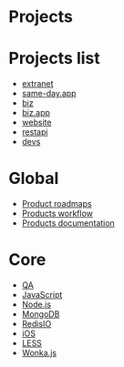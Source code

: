 Projects
=========

# Projects list

* [extranet](projects/extranet.md)
* [same-day.app](projects/same-day-app.md)
* [biz](projects/biz.md)
* [biz.app](projects/biz-app.md)
* [website](projects/website.md)
* [restapi](projects/restapi.md)
* [devs](projects/devs.md)

# Global

* [Product roadmaps](roadmaps.md)
* [Products workflow](workflows.md)
* [Products documentation](documentation.md)

# Core

* [QA](qa.md)
* [JavaScript](javascript.md)
* [Node.js](node-js.md)
* [MongoDB](mongodb.md)
* [RedisIO](redisio.md)
* [iOS](ios.md)
* [LESS](less.md)
* [Wonka.js](wonka-js.md)
